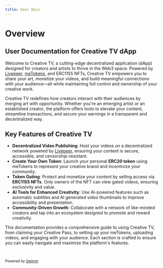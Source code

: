 ```yaml
---
title: User Docs
---
```

# Overview

## **User Documentation for Creative TV dApp**

Welcome to Creative TV, a cutting-edge decentralized application (dApp) designed for creators and artists to thrive in the Web3 space. Powered by [Livepeer](https://www.livepeer.org/), [meTokens](https://token.me/), and ERC1155 NFTs, Creative TV empowers you to share your art, monetize your videos, and build meaningful connections with your audience—all while maintaining full control and ownership of your creative work.

Creative TV redefines how creators interact with their audiences by merging art with opportunity. Whether you're an emerging artist or an established creator, the platform offers tools to elevate your content, streamline transactions, and secure your earnings in a transparent and decentralized way.

## **Key Features of Creative TV**

- **Decentralized Video Publishing**: Host your videos on a decentralized network powered by [Livepeer](https://www.livepeer.org/), ensuring your content is secure, accessible, and censorship-resistant.
- **Create Your Own Token**: Launch your personal **ERC20 token** using meTokens to represent your creative brand and incentivize your community.
- **Token Gating**: Protect and monetize your content by selling access via **ERC1155 NFTs**. Only owners of the NFT can view gated videos, ensuring exclusivity and value.
- **AI Tools for Enhanced Creativity**: Use AI-powered features such as automatic subtitles and AI generated video thumbnails to improve accessibility and presentation.
- **Community-Driven Growth**: Collaborate with a network of like-minded creators and tap into an ecosystem designed to promote and reward creativity.

This documentation provides a comprehensive guide to using Creative TV, from claiming your Creative Pass, to setting up your meTokens, uploading videos, and engaging with your audience. Each section is crafted to ensure you can easily navigate and maximize the platform's features.

&nbsp;

<SwmMeta version="3.0.0" repo-id="Z2l0aHViJTNBJTNBY3J0djMlM0ElM0FjcmVhdGl2ZXBsYXRmb3Jt" repo-name="crtv3"><sup>Powered by [Swimm](https://app.swimm.io/)</sup></SwmMeta>

